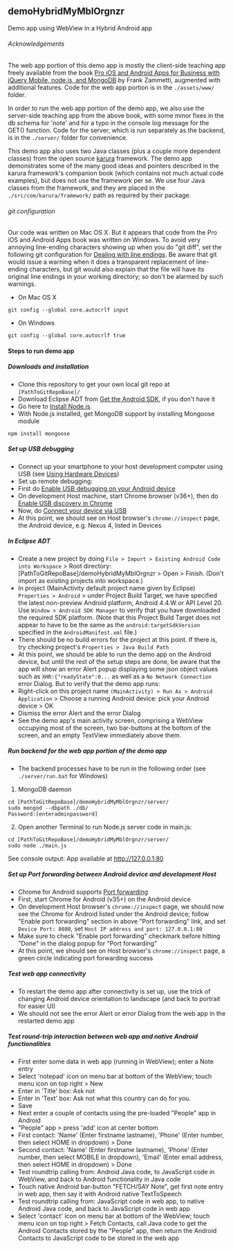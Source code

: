 ## demoHybridMyMblOrgnzr
Demo app using WebView in a Hybrid Android app

###### Acknowledgements
The web app portion of this demo app is mostly the client-side teaching app freely available from the book [Pro iOS and Android Apps for Business with jQuery Mobile, node.js, and MongoDB](http://www.apress.com/9781430260707) by Frank Zammetti, augmented with additional features. Code for the web app portion is in the ```./assets/www/``` folder.

In order to run the web app portion of the demo app, we also use the server-side teaching app from the above book, with some minor fixes in the db schema for 'note' and for a typo in the console log message for the GET() function. Code for the server, which is run separately as the backend, is in the ```./server/``` folder for convenience.

This demo app also uses two Java classes (plus a couple more dependent classes) from the open source [karura](https://github.com/karuradev/karura) framework. The demo app demonstrates some of the many good ideas and pointers described in the karura framework's companion book (which contains not much actual code examples), but does not use the framework per se. We use four Java classes from the framework, and they are placed in the ```./src/com/karura/framework/``` path as required by their package.

###### git configuration
Our code was written on Mac OS X. But it appears that code from the Pro iOS and Android Apps book was written on Windows. To avoid very annoying line-ending characters showing up when you do "git diff", set the following git configuration for [Dealing with line endings](https://help.github.com/articles/dealing-with-line-endings). Be aware that git would issue a warning when it does a transparent replacement of line-ending characters, but git would also explain that the file will have its original line endings in your working directory; so don't be alarmed by such warnings.

* On Mac OS X
```
git config --global core.autocrlf input
```
* On Windows
```
git config --global core.autocrlf true
```

#### Steps to run demo app

##### Downloads and installation
* Clone this repository to get your own local git repo at ```[PathToGitRepoBase]/```
* Download Eclipse ADT from [Get the Android SDK](http://developer.android.com/sdk/index.html), if you don't have it
* Go here to [Install Node.js](http://nodejs.org).
* With Node.js installed, get MongoDB support by installing Mongoose module
```
npm install mongoose
```

##### Set up USB debugging
* Connect up your smartphone to your host development computer using USB (see [Using Hardware Devices](http://developer.android.com/tools/device.html))
* Set up remote debugging:
 * First do [Enable USB debugging on your Android device](https://developer.chrome.com/devtools/docs/remote-debugging#enable-usb-debugging)
 * On development Host machine, start Chrome browser (v36+), then do [Enable USB discovery in Chrome](https://developer.chrome.com/devtools/docs/remote-debugging#enable-usb-discovery)
 * Now, do [Connect your device via USB](https://developer.chrome.com/devtools/docs/remote-debugging#connect-device-via-usb)
 * At this point, we should see on Host browser's ```chrome://inspect``` page, the Android device, e.g. Nexus 4, listed in Devices

##### In Eclipse ADT
* Create a new project by doing ```File > Import > Existing Android Code into Workspace``` > Root directory: [PathToGitRepoBase]/demoHybridMyMblOrgnzr > Open > Finish. (Don't import as existing projects into workspace.)
* In project (MainActivity default project name given by Eclipse) ```Properties > Android``` > under Project Build Target, we have specified the latest non-preview Android platform, Android 4.4.W or API Level 20. Use ```Window > Android SDK Manager``` to verify that you have downloaded the required SDK platform. (Note that this Project Build Target does not appear to have to be the same as the ```android:targetSdkVersion``` specified in the ```AndroidManifest.xml``` file.)
* There should be no build errors for the project at this point. If there is, try checking project's ```Properties > Java Build Path```
* At this point, we should be able to run the demo app on the Android device, but until the rest of the setup steps are done, be aware that the app will show an error Alert popup displaying some json object values such as ```XHR:{"readyState":0...``` as well as a ```No Network Connection``` error Dialog. But to verify that the demo app runs:
 * Right-click on this project name ```(MainActivity) > Run As > Android Application``` > Choose a running Android device: pick your Android device > OK
 * Dismiss the error Alert and the error Dialog
 * See the demo app's main activity screen, comprising a WebView occupying most of the screen, two bar-buttons at the bottom of the screen, and an empty TextView immediately above them.

##### Run backend for the web app portion of the demo app
* The backend processes have to be run in the following order (see ``` ./server/run.bat``` for Windows)

 1. MongoDB daemon
```
cd [PathToGitRepoBase]/demoHybridMyMblOrgnzr/server/
sudo mongod --dbpath ./db/
Password:[enteradminpassword]
```
 2. Open another Terminal to run Node.js server code in main.js:
```
cd [PathToGitRepoBase]/demoHybridMyMblOrgnzr/server/
sudo node ./main.js
```
See console output: App available at http://127.0.0.1:80

##### Set up Port forwarding between Android device and development Host
* Chrome for Android supports [Port forwarding](https://developer.chrome.com/devtools/docs/remote-debugging#reverse-port-forwarding)
 * First, start Chrome for Android (v35+) on the Android device
 * On development Host browser's ```chrome://inspect``` page, we should now see the Chrome for Android listed under the Android device; follow "Enable port forwarding" section in above "Port forwarding" link, and set ```Device Port: 8080```, set ```Host IP address and port: 127.0.0.1:80```
 * Make sure to check "Enable port forwarding" checkmark before hitting "Done" in the dialog popup for "Port forwarding"
 * At this point, we should see on Host browser's ```chrome://inspect``` page, a green circle indicating port forwarding success

##### Test web app connectivity
* To restart the demo app after connectivity is set up, use the trick of changing Android device orientation to landscape (and back to portrait for easier UI)
* We should not see the error Alert or error Dialog from the web app in the restarted demo app

##### Test round-trip interaction between web app and native Android functionalities
* First enter some data in web app (running in WebView); enter a Note entry
 * Select 'notepad' icon on menu bar at bottom of the WebView; touch menu icon on top right > New
 * Enter in 'Title' box: Ask not
 * Enter in 'Text' box: Ask not what this country can do for you.
 * Save
* Next enter a couple of contacts using the pre-loaded "People" app in Android
 * "People" app > press 'add' icon at center bottom
 * First contact: 'Name' (Enter firstname lastname), 'Phone' (Enter number, then select HOME in dropdown) > Done
 * Second contact: 'Name' (Enter firstname lastname), 'Phone' (Enter number, then select MOBILE in dropdown), 'Email' (Enter email address, then select HOME in dropdown) > Done
* Test roundtrip calling from: Android Java code, to JavaScript code in WebView, and back to Android functionality in Java code
 * Touch native Android bar-button "FETCH/SAY Note", get first note entry in web app, then say it with Android native TextToSpeech
* Test roundtrip calling from: JavaScript code in web app, to native Android Java code, and back to JavaScript code in web app
 * Select 'contact' icon on menu bar at bottom of the WebView; touch menu icon on top right > Fetch Contacts, call Java code to get the Android Contacts stored by the "People" app, then return the Android Contacts to JavaScript code to be stored in the web app
